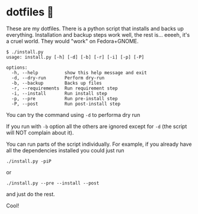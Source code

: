 # dotfiles 🦆

These are my dotfiles. There is a python script that installs and backs up everything.
Installation and backup steps work well, the rest is... eeeeh, it's a cruel world. They would "work" on Fedora+GNOME.

```
$ ./install.py
usage: install.py [-h] [-d] [-b] [-r] [-i] [-p] [-P]

options:
  -h, --help          show this help message and exit
  -d, --dry-run       Perform dry-run
  -b, --backup        Backs up files
  -r, --requirements  Run requirement step
  -i, --install       Run install step
  -p, --pre           Run pre-install step
  -P, --post          Run post-install step
```

You can try the command using `-d` to performa dry run

If you run with `-b` option all the others are ignored except for `-d` (the script will NOT complain about it).

You can run parts of the script individually. For example, if you already have all the dependencies installed you could just run
```
./install.py -piP
```

or
```
./install.py --pre --install --post
```
and just do the rest.

Cool!


